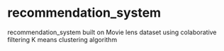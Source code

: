 # recommendation_system
recommendation_system
built on Movie lens dataset
using colaborative filtering
K means clustering
algorithm
